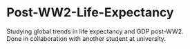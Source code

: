 # Post-WW2-Life-Expectancy
Studying global trends in life expectancy and GDP post-WW2. \
Done in collaboration with another student at university.
